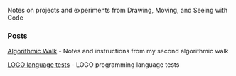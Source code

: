 Notes on projects and experiments from Drawing, Moving, and Seeing with Code

### Posts

[Algorithmic Walk](algorithmic-walk/) - Notes and instructions from my second algorithmic walk

[LOGO language tests](2021-02-08-LOGO.md) - LOGO programming language tests
